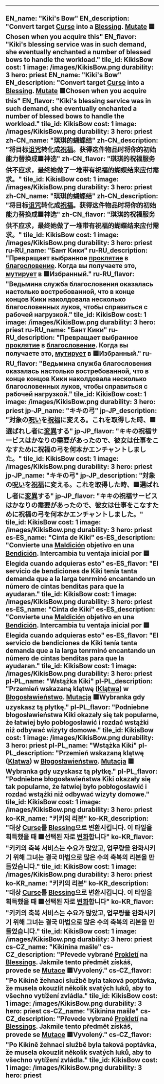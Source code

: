 ---

EN_name: "Kiki's Bow"
EN_description: "Convert target <u>Curse</u> into a <u>Blessing</u>. <u>Mutate</u> 🟦Chosen when you acquire this"
EN_flavor: "Kiki's blessing service was in such demand, she eventually enchanted a number of blessed bows to handle the workload."
tile_id: KikisBow
cost: 1
image: /images/KikisBow.png
durability: 3
hero: priest
EN_name: "Kiki's Bow"
EN_description: "Convert target <u>Curse</u> into a <u>Blessing</u>. <u>Mutate</u> 🟦Chosen when you acquire this"
EN_flavor: "Kiki's blessing service was in such demand, she eventually enchanted a number of blessed bows to handle the workload."
tile_id: KikisBow
cost: 1
image: /images/KikisBow.png
durability: 3
hero: priest
zh-CN_name: "琪琪的蝴蝶结"
zh-CN_description: "将目标<u>诅咒</u>转化成<u>祝福</u>。获得这件物品时将你的初始能力替换成🟦神选"
zh-CN_flavor: "琪琪的祝福服务供不应求，最终她做了一堆带有祝福的蝴蝶结来应付需求。"
tile_id: KikisBow
cost: 1
image: /images/KikisBow.png
durability: 3
hero: priest
zh-CN_name: "琪琪的蝴蝶结"
zh-CN_description: "将目标<u>诅咒</u>转化成<u>祝福</u>。获得这件物品时将你的初始能力替换成🟦神选"
zh-CN_flavor: "琪琪的祝福服务供不应求，最终她做了一堆带有祝福的蝴蝶结来应付需求。"
tile_id: KikisBow
cost: 1
image: /images/KikisBow.png
durability: 3
hero: priest
ru-RU_name: "Бант Кики"
ru-RU_description: "Превращает выбранное <u>проклятие</u> в <u>благословение</u>. Когда вы получаете это, <u>мутирует</u> в 🟦Избранный."
ru-RU_flavor: "Ведьмина служба благословения оказалась настолько востребованной, что в конце концов Кики наколдовала несколько благословенных луков, чтобы справиться с рабочей нагрузкой."
tile_id: KikisBow
cost: 1
image: /images/KikisBow.png
durability: 3
hero: priest
ru-RU_name: "Бант Кики"
ru-RU_description: "Превращает выбранное <u>проклятие</u> в <u>благословение</u>. Когда вы получаете это, <u>мутирует</u> в 🟦Избранный."
ru-RU_flavor: "Ведьмина служба благословения оказалась настолько востребованной, что в конце концов Кики наколдовала несколько благословенных луков, чтобы справиться с рабочей нагрузкой."
tile_id: KikisBow
cost: 1
image: /images/KikisBow.png
durability: 3
hero: priest
jp-JP_name: "キキの弓"
jp-JP_description: "対象の<u>呪い</u>を<u>祝福</u>に変える。これを取得した時、🟦選ばれし者に<u>変異</u>する"
jp-JP_flavor: "キキの祝福サービスはかなりの需要があったので、彼女は仕事をこなすために祝福の弓を何本かエンチャントしました。"
tile_id: KikisBow
cost: 1
image: /images/KikisBow.png
durability: 3
hero: priest
jp-JP_name: "キキの弓"
jp-JP_description: "対象の<u>呪い</u>を<u>祝福</u>に変える。これを取得した時、🟦選ばれし者に<u>変異</u>する"
jp-JP_flavor: "キキの祝福サービスはかなりの需要があったので、彼女は仕事をこなすために祝福の弓を何本かエンチャントしました。"
tile_id: KikisBow
cost: 1
image: /images/KikisBow.png
durability: 3
hero: priest
es-ES_name: "Cinta de Kiki"
es-ES_description: "Convierte una <u>Maldición</u> objetivo en una <u>Bendición</u>. Intercambia tu ventaja inicial por 🟦Elegida cuando adquieras esto"
es-ES_flavor: "El servicio de bendiciones de Kiki tenía tanta demanda que a la larga tenrminó encantando un número de cintas benditas para que la ayudaran."
tile_id: KikisBow
cost: 1
image: /images/KikisBow.png
durability: 3
hero: priest
es-ES_name: "Cinta de Kiki"
es-ES_description: "Convierte una <u>Maldición</u> objetivo en una <u>Bendición</u>. Intercambia tu ventaja inicial por 🟦Elegida cuando adquieras esto"
es-ES_flavor: "El servicio de bendiciones de Kiki tenía tanta demanda que a la larga tenrminó encantando un número de cintas benditas para que la ayudaran."
tile_id: KikisBow
cost: 1
image: /images/KikisBow.png
durability: 3
hero: priest
pl-PL_name: "Wstążka Kiki"
pl-PL_description: "Przemień wskazaną klątwę (<u>Klątwa</u>) w <u>Błogosławieństwo</u>. <u>Mutacja</u> 🟦Wybranka gdy uzyskasz tą płytkę."
pl-PL_flavor: "Podniebne błogosławieństwa Kiki okazały się tak popularne, że łatwiej było pobłogosławić i rozdać wstążki niż odbywać wizyty domowe."
tile_id: KikisBow
cost: 1
image: /images/KikisBow.png
durability: 3
hero: priest
pl-PL_name: "Wstążka Kiki"
pl-PL_description: "Przemień wskazaną klątwę (<u>Klątwa</u>) w <u>Błogosławieństwo</u>. <u>Mutacja</u> 🟦Wybranka gdy uzyskasz tą płytkę."
pl-PL_flavor: "Podniebne błogosławieństwa Kiki okazały się tak popularne, że łatwiej było pobłogosławić i rozdać wstążki niż odbywać wizyty domowe."
tile_id: KikisBow
cost: 1
image: /images/KikisBow.png
durability: 3
hero: priest
ko-KR_name: "키키의 리본"
ko-KR_description: "대상 <u>Curse</u>를 <u>Blessing</u>으로 변환시킵니다. 이 타일을 획득했을 때 🟦선택된 자로 <u>변화</u>합니다"
ko-KR_flavor: "키키의 축복 서비스는 수요가 많았고, 업무량을 완화시키기 위해  그녀는 결국 마법으로 많은 수의 축복의 리본을 만들었습니다."
tile_id: KikisBow
cost: 1
image: /images/KikisBow.png
durability: 3
hero: priest
ko-KR_name: "키키의 리본"
ko-KR_description: "대상 <u>Curse</u>를 <u>Blessing</u>으로 변환시킵니다. 이 타일을 획득했을 때 🟦선택된 자로 <u>변화</u>합니다"
ko-KR_flavor: "키키의 축복 서비스는 수요가 많았고, 업무량을 완화시키기 위해  그녀는 결국 마법으로 많은 수의 축복의 리본을 만들었습니다."
tile_id: KikisBow
cost: 1
image: /images/KikisBow.png
durability: 3
hero: priest
cs-CZ_name: "Kikinina mašle"
cs-CZ_description: "Převede vybrané <u>Prokletí</u> na <u>Blessings</u>. Jakmile tento předmět získáš, provede se <u>Mutace</u> 🟦Vyvolený."
cs-CZ_flavor: "Po Kikině žehnací službě byla taková poptávka, že musela okouzlit několik svatých luků, aby to všechno vytížení zvládla."
tile_id: KikisBow
cost: 1
image: /images/KikisBow.png
durability: 3
hero: priest
cs-CZ_name: "Kikinina mašle"
cs-CZ_description: "Převede vybrané <u>Prokletí</u> na <u>Blessings</u>. Jakmile tento předmět získáš, provede se <u>Mutace</u> 🟦Vyvolený."
cs-CZ_flavor: "Po Kikině žehnací službě byla taková poptávka, že musela okouzlit několik svatých luků, aby to všechno vytížení zvládla."
tile_id: KikisBow
cost: 1
image: /images/KikisBow.png
durability: 3
hero: priest
---
